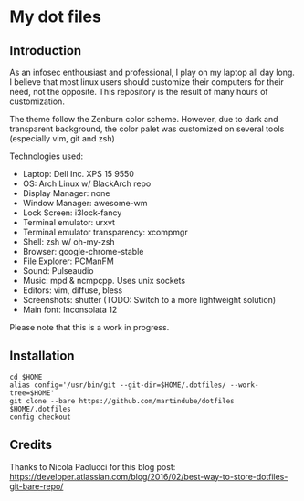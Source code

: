 # My dot files

## Introduction

As an infosec enthousiast and professional, I play on my laptop all day long. I believe that most linux users should customize their computers for their need, not the opposite. This repository is the result of many hours of customization.

The theme follow the Zenburn color scheme. However, due to dark and transparent background, the color palet was customized on several tools (especially vim, git and zsh)

Technologies used:

* Laptop: Dell Inc. XPS 15 9550
* OS: Arch Linux w/ BlackArch repo
* Display Manager: none
* Window Manager: awesome-wm
* Lock Screen: i3lock-fancy
* Terminal emulator: urxvt
* Terminal emulator transparency: xcompmgr
* Shell: zsh w/ oh-my-zsh
* Browser: google-chrome-stable
* File Explorer: PCManFM
* Sound: Pulseaudio
* Music: mpd & ncmpcpp. Uses unix sockets
* Editors: vim, diffuse, bless
* Screenshots: shutter (TODO: Switch to a more lightweight solution)
* Main font: Inconsolata 12

Please note that this is a work in progress.


## Installation

```
cd $HOME
alias config='/usr/bin/git --git-dir=$HOME/.dotfiles/ --work-tree=$HOME'
git clone --bare https://github.com/martindube/dotfiles $HOME/.dotfiles
config checkout
```

## Credits

Thanks to Nicola Paolucci for this blog post: https://developer.atlassian.com/blog/2016/02/best-way-to-store-dotfiles-git-bare-repo/


